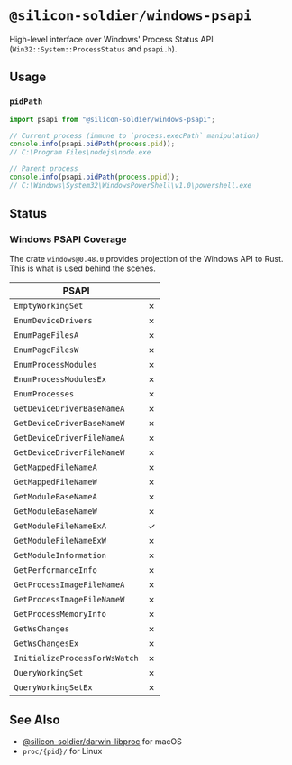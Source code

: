 # `@silicon-soldier/windows-psapi`

High-level interface over Windows' Process Status API (`Win32::System::ProcessStatus` and `psapi.h`).

## Usage

### `pidPath`

```js
import psapi from "@silicon-soldier/windows-psapi";

// Current process (immune to `process.execPath` manipulation)
console.info(psapi.pidPath(process.pid));
// C:\Program Files\nodejs\node.exe

// Parent process
console.info(psapi.pidPath(process.ppid));
// C:\Windows\System32\WindowsPowerShell\v1.0\powershell.exe
```

## Status

### Windows PSAPI Coverage

The crate `windows@0.48.0` provides projection of the Windows API to Rust. This is what is used behind the scenes.

| PSAPI | |
| - | - |
| `EmptyWorkingSet` | ✗ |
| `EnumDeviceDrivers` | ✗ |
| `EnumPageFilesA` | ✗ |
| `EnumPageFilesW` | ✗ |
| `EnumProcessModules` | ✗ |
| `EnumProcessModulesEx` | ✗ |
| `EnumProcesses` | ✗ |
| `GetDeviceDriverBaseNameA` | ✗ |
| `GetDeviceDriverBaseNameW` | ✗ |
| `GetDeviceDriverFileNameA` | ✗ |
| `GetDeviceDriverFileNameW` | ✗ |
| `GetMappedFileNameA` | ✗ |
| `GetMappedFileNameW` | ✗ |
| `GetModuleBaseNameA` | ✗ |
| `GetModuleBaseNameW` | ✗ |
| `GetModuleFileNameExA` | ✓ |
| `GetModuleFileNameExW` | ✗ |
| `GetModuleInformation` | ✗ |
| `GetPerformanceInfo` | ✗ |
| `GetProcessImageFileNameA` | ✗ |
| `GetProcessImageFileNameW` | ✗ |
| `GetProcessMemoryInfo` | ✗ |
| `GetWsChanges` | ✗ |
| `GetWsChangesEx` | ✗ |
| `InitializeProcessForWsWatch` | ✗ |
| `QueryWorkingSet` | ✗ |
| `QueryWorkingSetEx` | ✗ |

## See Also

- [@silicon-soldier/darwin-libproc](https://github.com/Silic0nS0ldier/darwin-libproc-nodejs) for macOS
- `proc/{pid}/` for Linux
